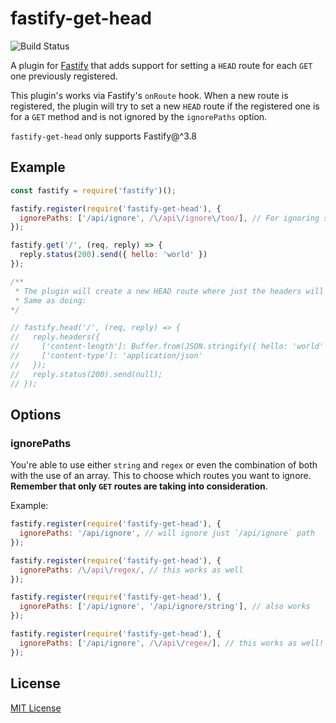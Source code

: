 # fastify-get-head

![Build Status](https://github.com/MetCoder95/fastify-get-head/workflows/CI/badge.svg?branch=main)

A plugin for [Fastify](http://fastify.io/) that adds support for setting a `HEAD` route for each `GET` one previously registered.

This plugin's works via Fastify's `onRoute` hook. When a new route is registered, the plugin will try to set a new `HEAD` route if the registered one is for a `GET` method and is not ignored by the `ignorePaths` option.

`fastify-get-head` only supports Fastify@^3.8
<!-- Will be updated once https://github.com/fastify/fastify/commit/449fc5c25e7d2e277e68bb3f4416cfd858a71cec is released -->

## Example

```js
const fastify = require('fastify')();

fastify.register(require('fastify-get-head'), {
  ignorePaths: ['/api/ignore', /\/api\/ignore\/too/], // For ignoring specific paths
});

fastify.get('/', (req, reply) => {
  reply.status(200).send({ hello: 'world' })
});

/**
 * The plugin will create a new HEAD route where just the headers will be sent
 * Same as doing:
*/

// fastify.head('/', (req, reply) => {
//   reply.headers({
//     ['content-length']: Buffer.from(JSON.stringify({ hello: 'world' })).byteLength
//     ['content-type']: 'application/json'
//   });
//   reply.status(200).send(null);
// });
```

## Options

### ignorePaths

You're able to use either `string` and `regex` or even the combination of both with the use of an array. This to choose which routes you want to ignore. **Remember that only `GET` routes are taking into consideration**.

Example:

```javascript
fastify.register(require('fastify-get-head'), {
  ignorePaths: '/api/ignore', // will ignore just `/api/ignore` path
});

fastify.register(require('fastify-get-head'), {
  ignorePaths: /\/api\/regex/, // this works as well
});

fastify.register(require('fastify-get-head'), {
  ignorePaths: ['/api/ignore', '/api/ignore/string'], // also works
});

fastify.register(require('fastify-get-head'), {
  ignorePaths: ['/api/ignore', /\/api\/regex/], // this works as well!
});
```

## License

[MIT License](https://github.com/MetCoder95/fastify-get-head/blob/main/LICENSE)
